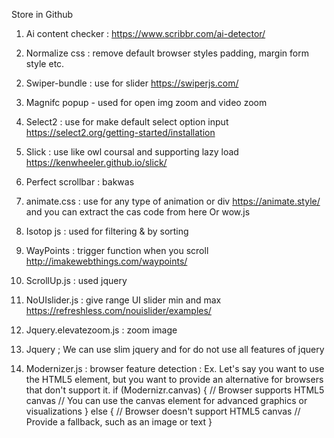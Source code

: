 Store in Github

1. Ai content checker : https://www.scribbr.com/ai-detector/

1. Normalize css : remove  default browser styles padding, margin form style etc.
<link rel="stylesheet" href="https://cdnjs.cloudflare.com/ajax/libs/normalize/8.0.1/normalize.min.css">

2. Swiper-bundle :  use for slider
https://swiperjs.com/
3. Magnifc popup - used for open img zoom and video zoom
4. Select2  : use for make default select option input 
https://select2.org/getting-started/installation

5. Slick : use like owl coursal and supporting lazy load
https://kenwheeler.github.io/slick/

6. Perfect scrollbar  : bakwas
7. animate.css : use for  any type of animation or div
https://animate.style/ and you can extract the cas code from here
Or wow.js 

8. Isotop js : used for filtering & by sorting

10. WayPoints : trigger function when you scroll
http://imakewebthings.com/waypoints/

11. ScrollUp.js : used jquery

12. NoUIslider.js : give range UI slider min and max
https://refreshless.com/nouislider/examples/

13. Jquery.elevatezoom.js : zoom image 

14. Jquery ; We can use slim jquery and for do not use all features of jquery

5. Modernizer.js : browser feature detection : 
Ex. Let's say you want to use the HTML5 <canvas> element, but you want to provide an alternative for browsers that don't support it.
if (Modernizr.canvas) {
  // Browser supports HTML5 canvas
  // You can use the canvas element for advanced graphics or visualizations
} else {
  // Browser doesn't support HTML5 canvas
  // Provide a fallback, such as an image or text
}